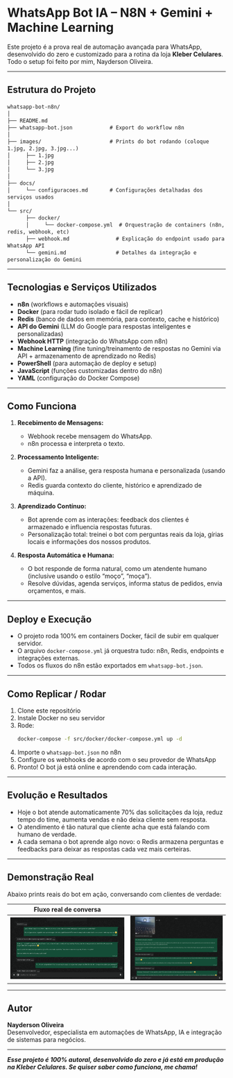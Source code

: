 
# WhatsApp Bot IA – N8N + Gemini + Machine Learning

Este projeto é a prova real de automação avançada para WhatsApp, desenvolvido do zero e customizado para a rotina da loja **Kleber Celulares**. Todo o setup foi feito por mim, Nayderson Oliveira.

---

## **Estrutura do Projeto**

```
whatsapp-bot-n8n/
│
├── README.md
├── whatsapp-bot.json            # Export do workflow n8n
│
├── images/                      # Prints do bot rodando (coloque 1.jpg, 2.jpg, 3.jpg...)
│     ├── 1.jpg
│     ├── 2.jpg
│     └── 3.jpg
│
├── docs/
│     └── configuracoes.md       # Configurações detalhadas dos serviços usados
│
└── src/
      ├── docker/
      │     └── docker-compose.yml  # Orquestração de containers (n8n, redis, webhook, etc)
      ├── webhook.md               # Explicação do endpoint usado para WhatsApp API
      └── gemini.md                # Detalhes da integração e personalização do Gemini
```

---

## **Tecnologias e Serviços Utilizados**

- **n8n** (workflows e automações visuais)
- **Docker** (para rodar tudo isolado e fácil de replicar)
- **Redis** (banco de dados em memória, para contexto, cache e histórico)
- **API do Gemini** (LLM do Google para respostas inteligentes e personalizadas)
- **Webhook HTTP** (integração do WhatsApp com n8n)
- **Machine Learning** (fine tuning/treinamento de respostas no Gemini via API + armazenamento de aprendizado no Redis)
- **PowerShell** (para automação de deploy e setup)
- **JavaScript** (funções customizadas dentro do n8n)
- **YAML** (configuração do Docker Compose)

---

## **Como Funciona**

1. **Recebimento de Mensagens:**
   - Webhook recebe mensagem do WhatsApp.
   - n8n processa e interpreta o texto.

2. **Processamento Inteligente:**
   - Gemini faz a análise, gera resposta humana e personalizada (usando a API).
   - Redis guarda contexto do cliente, histórico e aprendizado de máquina.

3. **Aprendizado Contínuo:**
   - Bot aprende com as interações: feedback dos clientes é armazenado e influencia respostas futuras.
   - Personalização total: treinei o bot com perguntas reais da loja, gírias locais e informações dos nossos produtos.

4. **Resposta Automática e Humana:**
   - O bot responde de forma natural, como um atendente humano (inclusive usando o estilo “moço”, “moça”).
   - Resolve dúvidas, agenda serviços, informa status de pedidos, envia orçamentos, e mais.

---

## **Deploy e Execução**

- O projeto roda 100% em containers Docker, fácil de subir em qualquer servidor.
- O arquivo `docker-compose.yml` já orquestra tudo: n8n, Redis, endpoints e integrações externas.
- Todos os fluxos do n8n estão exportados em `whatsapp-bot.json`.

---

## **Como Replicar / Rodar**

1. Clone este repositório  
2. Instale Docker no seu servidor  
3. Rode:
    ```bash
    docker-compose -f src/docker/docker-compose.yml up -d
    ```
4. Importe o `whatsapp-bot.json` no n8n  
5. Configure os webhooks de acordo com o seu provedor de WhatsApp  
6. Pronto! O bot já está online e aprendendo com cada interação.

---

## **Evolução e Resultados**

- Hoje o bot atende automaticamente 70% das solicitações da loja, reduz tempo do time, aumenta vendas e não deixa cliente sem resposta.
- O atendimento é tão natural que cliente acha que está falando com humano de verdade.
- A cada semana o bot aprende algo novo: o Redis armazena perguntas e feedbacks para deixar as respostas cada vez mais certeiras.

---

## **Demonstração Real**

Abaixo prints reais do bot em ação, conversando com clientes de verdade:

| Fluxo real de conversa |                                                                                 |
|------------------------|---------------------------------------------------------------------------------|
| ![1.jpg](images/1.png) | ![2.jpg](images/2.png) | ![3.jpg](images/3.png) |

---

## **Autor**

**Nayderson Oliveira**  
Desenvolvedor, especialista em automações de WhatsApp, IA e integração de sistemas para negócios.

---

**_Esse projeto é 100% autoral, desenvolvido do zero e já está em produção na Kleber Celulares. Se quiser saber como funciona, me chama!_**

